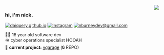 <img align='right' src="https://github-readme-stats.vercel.app/api?username=daiquery&show_icons=true">

### hi, i'm nick.

[![daiquery.github.io](https://img.shields.io/static/v1?label=daiquery.github.io&message=%20&color=yellow&logo=&style=flat-square&logoColor=white)](https://daiquery.github.io/)
[![Instagram](https://img.shields.io/static/v1?label=Instagram&message=%20&color=orange&logo=Instagram&style=flat-square&logoColor=white)](https://www.instagram.com/njburney/)
[![nburneydev@gmail.com](https://img.shields.io/static/v1?label=nburneydev@gmail.com&message=%20&color=red&logo=gmail&style=flat-square&logoColor=white)](mailto:nburneydev@gmail.com)
  
  
👨‍💻 18 year old software dev  
🪖 cyber operations specialist HOOAH   
🚧 **current project:** [vgarage](https://github.com/daiquery/car_management) (🔒 REPO)


